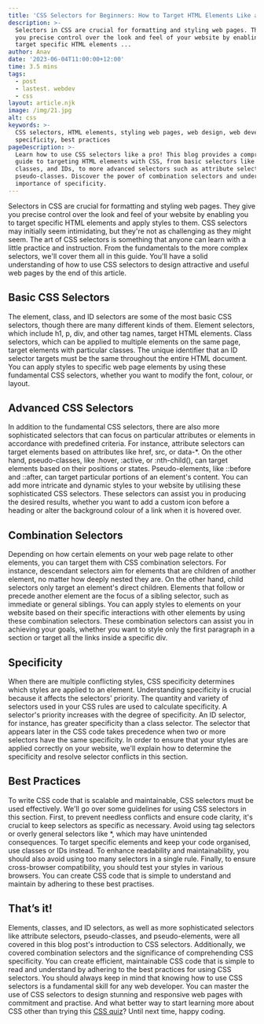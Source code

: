 ```yaml
---
title: 'CSS Selectors for Beginners: How to Target HTML Elements Like a Pro'
description: >-
  Selectors in CSS are crucial for formatting and styling web pages. They give
  you precise control over the look and feel of your website by enabling you to
  target specific HTML elements ...
author: Anav
date: '2023-06-04T11:00:00+12:00'
time: 3.5 mins
tags:
  - post
  - lastest. webdev
  - css
layout: article.njk
image: /img/21.jpg
alt: css
keywords: >-
  CSS selectors, HTML elements, styling web pages, web design, web development,
  specificity, best practices
pageDescription: >-
  Learn how to use CSS selectors like a pro! This blog provides a comprehensive
  guide to targeting HTML elements with CSS, from basic selectors like elements,
  classes, and IDs, to more advanced selectors such as attribute selectors and
  pseudo-classes. Discover the power of combination selectors and understand the
  importance of specificity.
---
```



Selectors in CSS are crucial for formatting and styling web pages. They give you precise control over the look and feel of your website by enabling you to target specific HTML elements and apply styles to them. CSS selectors may initially seem intimidating, but they're not as challenging as they might seem. The art of CSS selectors is something that anyone can learn with a little practice and instruction. From the fundamentals to the more complex selectors, we'll cover them all in this guide. You'll have a solid understanding of how to use CSS selectors to design attractive and useful web pages by the end of this article.



## Basic CSS Selectors

The element, class, and ID selectors are some of the most basic CSS selectors, though there are many different kinds of them. Element selectors, which include h1, p, div, and other tag names, target HTML elements. Class selectors, which can be applied to multiple elements on the same page, target elements with particular classes. The unique identifier that an ID selector targets must be the same throughout the entire HTML document. You can apply styles to specific web page elements by using these fundamental CSS selectors, whether you want to modify the font, colour, or layout.



## Advanced CSS Selectors

In addition to the fundamental CSS selectors, there are also more sophisticated selectors that can focus on particular attributes or elements in accordance with predefined criteria. For instance, attribute selectors can target elements based on attributes like href, src, or data-*. On the other hand, pseudo-classes, like :hover, :active, or :nth-child(), can target elements based on their positions or states. Pseudo-elements, like ::before and ::after, can target particular portions of an element's content. You can add more intricate and dynamic styles to your website by utilising these sophisticated CSS selectors. These selectors can assist you in producing the desired results, whether you want to add a custom icon before a heading or alter the background colour of a link when it is hovered over.



## Combination Selectors

Depending on how certain elements on your web page relate to other elements, you can target them with CSS combination selectors. For instance, descendant selectors aim for elements that are children of another element, no matter how deeply nested they are. On the other hand, child selectors only target an element's direct children. Elements that follow or precede another element are the focus of a sibling selector, such as immediate or general siblings. You can apply styles to elements on your website based on their specific interactions with other elements by using these combination selectors. These combination selectors can assist you in achieving your goals, whether you want to style only the first paragraph in a section or target all the links inside a specific div.







## Specificity

When there are multiple conflicting styles, CSS specificity determines which styles are applied to an element. Understanding specificity is crucial because it affects the selectors' priority. The quantity and variety of selectors used in your CSS rules are used to calculate specificity. A selector's priority increases with the degree of specificity. An ID selector, for instance, has greater specificity than a class selector. The selector that appears later in the CSS code takes precedence when two or more selectors have the same specificity. In order to ensure that your styles are applied correctly on your website, we'll explain how to determine the specificity and resolve selector conflicts in this section.



## Best Practices

To write CSS code that is scalable and maintainable, CSS selectors must be used effectively. We'll go over some guidelines for using CSS selectors in this section. First, to prevent needless conflicts and ensure code clarity, it's crucial to keep selectors as specific as necessary. Avoid using tag selectors or overly general selectors like *, which may have unintended consequences. To target specific elements and keep your code organised, use classes or IDs instead. To enhance readability and maintainability, you should also avoid using too many selectors in a single rule. Finally, to ensure cross-browser compatibility, you should test your styles in various browsers. You can create CSS code that is simple to understand and maintain by adhering to these best practises.



## That’s it!

Elements, classes, and ID selectors, as well as more sophisticated selectors like attribute selectors, pseudo-classes, and pseudo-elements, were all covered in this blog post's introduction to CSS selectors. Additionally, we covered combination selectors and the significance of comprehending CSS specificity. You can create efficient, maintainable CSS code that is simple to read and understand by adhering to the best practices for using CSS selectors. You should always keep in mind that knowing how to use CSS selectors is a fundamental skill for any web developer. You can master the use of CSS selectors to design stunning and responsive web pages with commitment and practise. And what better way to start learning more about CSS other than trying this [CSS quiz](https://codeology.net/quiz/#quiz2)? Until next time, happy coding.

